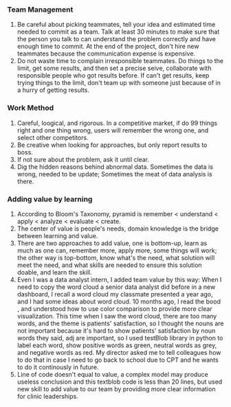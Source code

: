 ### Team Management  
1. Be careful about picking teammates, tell your idea and estimated time needed to commit as a team. Talk at least 30 minutes to make sure that the person you talk to can understand the problem correctly and have enough time to commit. At the end of the project, don't hire new teammates because the communication expense is expensive.  
2. Do not waste time to complain irresponsible teammates. Do things to the limit, get some results, and then set a precise seive, collaborate with responsible people who got results before. If can't get results, keep trying things to the limit, don't team up with someone just because of in a hurry of getting results.

### Work Method
1. Careful, loogical, and rigorous. In a competitive market, if do 99 things right and one thing wrong, users will remember the wrong one, and select other competitors.  
2. Be creative when looking for approaches, but only report results to boss.  
3. If not sure about the problem, ask it until clear.  
4. Dig the hidden reasons behind abnormal data.  Sometimes the data is wrong, needed to be update; Sometimes the meat of data analysis is there.

### Adding value by learning
1. According to Bloom's Taxonomy, pyramid is remember < understand < apply < analyze < evaluate < create.
2. The center of value is people's needs, domain knowledge is the bridge between learning and value.
3. There are two approaches to add value, one is bottom-up, learn as much as one can, remember more, apply more, some things will work; the other way is top-bottom, know what's the need, what solution will meet the need, and what skills are needed to ensure this solution doable, and learn the skill.
4. Even I was a data analyst intern, I added team value by this way: When I need to copy the word cloud a senior data analyst did before in a new dashboard, I recall a word cloud my classmate presented a year ago, and I had some ideas about word cloud. 10 months ago, I read the bood <story telling with data>, and understood how to use color comparison to provide more clear visualization. This time when I saw the word cloud, there are too many words, and the theme is patients' satisfaction, so I thought the nouns are not important because it's hard to show patients' satisfaction by noun words they said, adj are important, so I used testBlob library in python to label each word, show positive words as green, neutral words as grey, and negative words as red. My director asked me to tell colleagues how to do that in case I need to go back to school due to CPT and he wants to do it continously in future.
5. Line of code doesn't equal to value, a complex model may produce useless conclusion and this textblob code is less than 20 lines, but used new skill to add value to our team by providing more clear information for clinic leaderships.
